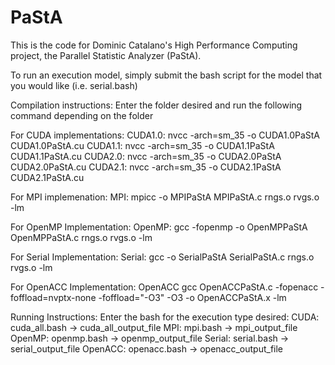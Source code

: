 # PaStA
This is the code for Dominic Catalano's High Performance Computing project, the Parallel Statistic Analyzer (PaStA).

To run an execution model, simply submit the bash script for the model that you would like (i.e. serial.bash)

Compilation instructions:
Enter the folder desired and run the following command depending on the folder

For CUDA implementations:
CUDA1.0:  nvcc -arch=sm_35 -o CUDA1.0PaStA CUDA1.0PaStA.cu
CUDA1.1:  nvcc -arch=sm_35 -o CUDA1.1PaStA CUDA1.1PaStA.cu
CUDA2.0:  nvcc -arch=sm_35 -o CUDA2.0PaStA CUDA2.0PaStA.cu
CUDA2.1:  nvcc -arch=sm_35 -o CUDA2.1PaStA CUDA2.1PaStA.cu

For MPI implemenation:
MPI:  mpicc -o MPIPaStA MPIPaStA.c rngs.o rvgs.o -lm

For OpenMP Implementation:
OpenMP:  gcc -fopenmp -o OpenMPPaStA OpenMPPaStA.c rngs.o rvgs.o -lm

For Serial Implementation:
Serial:  gcc -o SerialPaStA SerialPaStA.c rngs.o rvgs.o -lm

For OpenACC Implementation:
OpenACC  gcc OpenACCPaStA.c -fopenacc -foffload=nvptx-none -foffload="-O3" -O3 -o OpenACCPaStA.x -lm

Running Instructions:
Enter the bash for the execution type desired:
CUDA:   cuda_all.bash       -> cuda_all_output_file
MPI:    mpi.bash            -> mpi_output_file
OpenMP: openmp.bash         -> openmp_output_file
Serial: serial.bash         -> serial_output_file
OpenACC: openacc.bash       -> openacc_output_file
